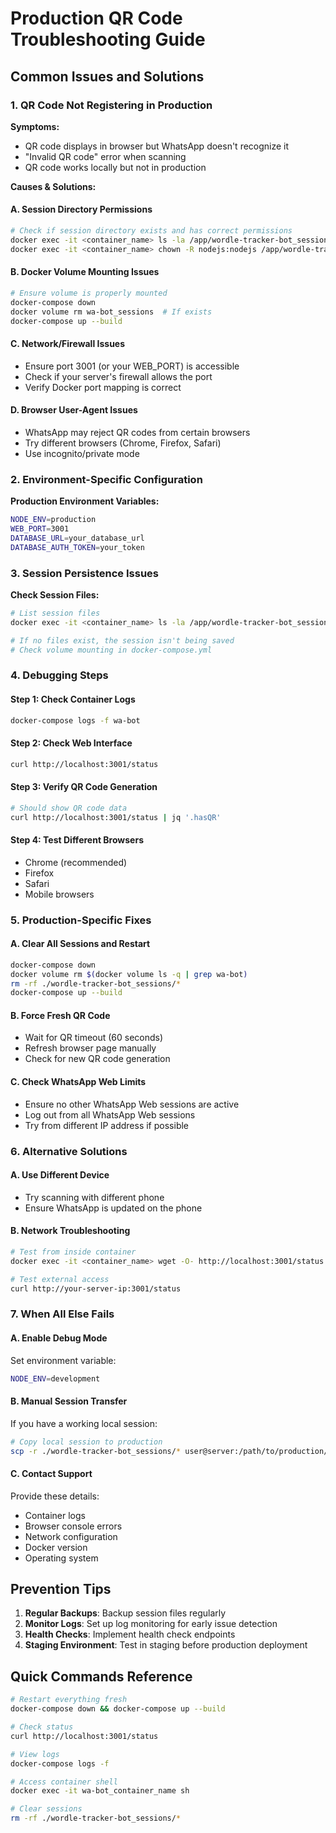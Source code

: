 # Production QR Code Troubleshooting Guide

## Common Issues and Solutions

### 1. QR Code Not Registering in Production

**Symptoms:**
- QR code displays in browser but WhatsApp doesn't recognize it
- "Invalid QR code" error when scanning
- QR code works locally but not in production

**Causes & Solutions:**

#### A. Session Directory Permissions
```bash
# Check if session directory exists and has correct permissions
docker exec -it <container_name> ls -la /app/wordle-tracker-bot_sessions
docker exec -it <container_name> chown -R nodejs:nodejs /app/wordle-tracker-bot_sessions
```

#### B. Docker Volume Mounting Issues
```bash
# Ensure volume is properly mounted
docker-compose down
docker volume rm wa-bot_sessions  # If exists
docker-compose up --build
```

#### C. Network/Firewall Issues
- Ensure port 3001 (or your WEB_PORT) is accessible
- Check if your server's firewall allows the port
- Verify Docker port mapping is correct

#### D. Browser User-Agent Issues
- WhatsApp may reject QR codes from certain browsers
- Try different browsers (Chrome, Firefox, Safari)
- Use incognito/private mode

### 2. Environment-Specific Configuration

**Production Environment Variables:**
```bash
NODE_ENV=production
WEB_PORT=3001
DATABASE_URL=your_database_url
DATABASE_AUTH_TOKEN=your_token
```

### 3. Session Persistence Issues

**Check Session Files:**
```bash
# List session files
docker exec -it <container_name> ls -la /app/wordle-tracker-bot_sessions

# If no files exist, the session isn't being saved
# Check volume mounting in docker-compose.yml
```

### 4. Debugging Steps

#### Step 1: Check Container Logs
```bash
docker-compose logs -f wa-bot
```

#### Step 2: Check Web Interface
```bash
curl http://localhost:3001/status
```

#### Step 3: Verify QR Code Generation
```bash
# Should show QR code data
curl http://localhost:3001/status | jq '.hasQR'
```

#### Step 4: Test Different Browsers
- Chrome (recommended)
- Firefox
- Safari
- Mobile browsers

### 5. Production-Specific Fixes

#### A. Clear All Sessions and Restart
```bash
docker-compose down
docker volume rm $(docker volume ls -q | grep wa-bot)
rm -rf ./wordle-tracker-bot_sessions/*
docker-compose up --build
```

#### B. Force Fresh QR Code
- Wait for QR timeout (60 seconds)
- Refresh browser page manually
- Check for new QR code generation

#### C. Check WhatsApp Web Limits
- Ensure no other WhatsApp Web sessions are active
- Log out from all WhatsApp Web sessions
- Try from different IP address if possible

### 6. Alternative Solutions

#### A. Use Different Device
- Try scanning with different phone
- Ensure WhatsApp is updated on the phone

#### B. Network Troubleshooting
```bash
# Test from inside container
docker exec -it <container_name> wget -O- http://localhost:3001/status

# Test external access
curl http://your-server-ip:3001/status
```

### 7. When All Else Fails

#### A. Enable Debug Mode
Set environment variable:
```bash
NODE_ENV=development
```

#### B. Manual Session Transfer
If you have a working local session:
```bash
# Copy local session to production
scp -r ./wordle-tracker-bot_sessions/* user@server:/path/to/production/sessions/
```

#### C. Contact Support
Provide these details:
- Container logs
- Browser console errors
- Network configuration
- Docker version
- Operating system

## Prevention Tips

1. **Regular Backups**: Backup session files regularly
2. **Monitor Logs**: Set up log monitoring for early issue detection
3. **Health Checks**: Implement health check endpoints
4. **Staging Environment**: Test in staging before production deployment

## Quick Commands Reference

```bash
# Restart everything fresh
docker-compose down && docker-compose up --build

# Check status
curl http://localhost:3001/status

# View logs
docker-compose logs -f

# Access container shell
docker exec -it wa-bot_container_name sh

# Clear sessions
rm -rf ./wordle-tracker-bot_sessions/*
```
